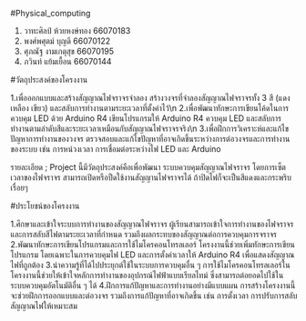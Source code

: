 #Physical_computing

1. วาทะศิลป์ ห้วยหงษ์ทอง 66070183
2. พงศ์พศุตม์ บุญดี 66070122
3. ศุภณัฐ งามเกตุสุข 66070195
4. ภวินท์ แย้มเยื้อน 66070144

#วัตถุประสงค์ของโครงงาน

1.เพื่อออกแบบและสร้างสัญญาณไฟจราจรจำลอง
สร้างวงจรที่จำลองสัญญาณไฟจราจรทั้ง 3 สี (แดง เหลือง เขียว) และสลับการทำงานตามระยะเวลาที่ตั้งค่าไว้\n
2.เพื่อพัฒนาทักษะการเขียนโค้ดในการควบคุม LED ด้วย Arduino R4
เขียนโปรแกรมให้ Arduino R4 ควบคุม LED และสลับการทำงานตามลำดับสีและระยะเวลาเหมือนกับสัญญาณไฟจราจรจริง\n
3.เพื่อฝึกการวิเคราะห์และแก้ไขปัญหาการทำงานของวงจร
ตรวจสอบและแก้ไขปัญหาที่อาจเกิดขึ้นระหว่างการต่อวงจรและการทำงานของระบบ เช่น การหน่วงเวลา การเชื่อมต่อระหว่างไฟ LED และ Arduino

รายละเอียด ; Project นี้มีวัตถุประสงค์คือเพื่อพัฒนา ระบบควบคุมสัญญาณไฟจราจร โดยการเซ็ตเวลาของไฟจราจร สามารถเปิดหรือปืดใช้งานสัญญานไฟจราจรได้ ถ้าปิดไฟก็จะเป็นสีแดงและกระพริบเรื่อยๆ

#ประโยชน์ของโครงงาน

1.ศึกษาและเข้าใจระบบการทำงานของสัญญาณไฟจราจร
ผู้เรียนสามารถเข้าใจการทำงานของไฟจราจรและการสลับสีไฟตามระยะเวลาที่กำหนด รวมถึงผลกระทบของสัญญาณต่อการควบคุมการจราจร
2.พัฒนาทักษะการเขียนโปรแกรมและการใช้ไมโครคอนโทรลเลอร์
โครงงานนี้ช่วยเพิ่มทักษะการเขียนโปรแกรม โดยเฉพาะในการควบคุมไฟ LED และการตั้งค่าเวลาให้ Arduino R4 เพื่อแสดงสัญญาณไฟที่ถูกต้อง
3.นำความรู้ที่ได้ไปประยุกต์ใช้ในระบบการควบคุมอื่น ๆ
การใช้ไมโครคอนโทรลเลอร์ในโครงงานนี้ช่วยให้เข้าใจหลักการทำงานของอุปกรณ์ไฟฟ้าแบบเรียลไทม์ ซึ่งสามารถต่อยอดไปใช้ในระบบควบคุมอัตโนมัติอื่น ๆ ได้
4.ฝึกการแก้ปัญหาและการทำงานอย่างมีแบบแผน
การสร้างโครงงานนี้จะช่วยฝึกการออกแบบและต่อวงจร รวมถึงการแก้ปัญหาที่อาจเกิดขึ้น เช่น การตั้งเวลา การปรับการสลับสัญญาณไฟให้เหมาะสม
